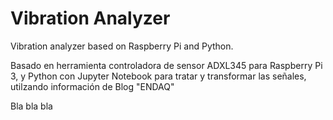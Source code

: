 # Vibration Analyzer
Vibration analyzer based on Raspberry Pi and Python.

Basado en herramienta controladora de sensor ADXL345 para Raspberry Pi 3, y Python con Jupyter Notebook para tratar y transformar las señales, utilzando información de Blog "ENDAQ"

Bla bla bla
